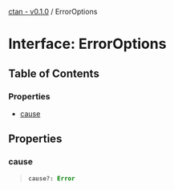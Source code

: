 [ctan - v0.1.0](../README.md) / ErrorOptions

# Interface: ErrorOptions

## Table of Contents

### Properties

- [cause](ErrorOptions.md#cause)

## Properties

### cause

> <b>
>
> ```typescript
> cause?: Error
> ```
>
> </b>

<dl>

</dl>
